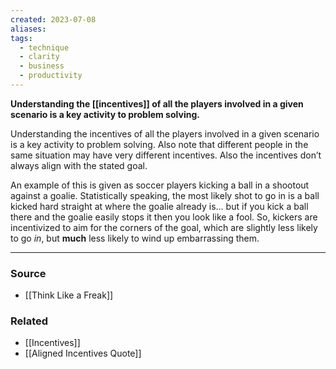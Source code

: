 ```yaml
---
created: 2023-07-08
aliases: 
tags:
  - technique
  - clarity
  - business
  - productivity
---
```

**Understanding the [[incentives]] of all the players involved in a given scenario is a key activity to problem solving.**

Understanding the incentives of all the players involved in a given scenario is a key activity to problem solving. Also note that different people in the same situation may have very different incentives. Also the incentives don’t always align with the stated goal. 

An example of this is given as soccer players kicking a ball in a shootout against a goalie. Statistically speaking, the most likely shot to go in is a ball kicked hard straight at where the goalie already is… but if you kick a ball there and the goalie easily stops it then you look like a fool. So, kickers are incentivized to aim for the corners of the goal, which are slightly less likely to go *in*, but **much** less likely to wind up embarrassing them.

****
### Source
- [[Think Like a Freak]]

### Related
- [[Incentives]]
- [[Aligned Incentives Quote]]